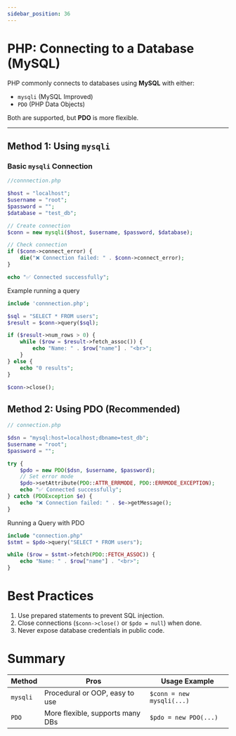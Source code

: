 ```yaml
---
sidebar_position: 36
---
```


# PHP: Connecting to a Database (MySQL)

PHP commonly connects to databases using **MySQL** with either:

- `mysqli` (MySQL Improved)
- `PDO` (PHP Data Objects)

Both are supported, but **PDO** is more flexible.

---

## Method 1: Using `mysqli`
### Basic `mysqli` Connection

```php
//connnection.php

$host = "localhost";
$username = "root";
$password = "";
$database = "test_db";

// Create connection
$conn = new mysqli($host, $username, $password, $database);

// Check connection
if ($conn->connect_error) {
    die("❌ Connection failed: " . $conn->connect_error);
}

echo "✅ Connected successfully";
```

Example running a query
```php
include 'connnection.php';

$sql = "SELECT * FROM users";
$result = $conn->query($sql);

if ($result->num_rows > 0) {
    while ($row = $result->fetch_assoc()) {
        echo "Name: " . $row["name"] . "<br>";
    }
} else {
    echo "0 results";
}

$conn->close();
```

## Method 2: Using PDO (Recommended)
```php
// connection.php

$dsn = "mysql:host=localhost;dbname=test_db";
$username = "root";
$password = "";

try {
    $pdo = new PDO($dsn, $username, $password);
    // Set error mode
    $pdo->setAttribute(PDO::ATTR_ERRMODE, PDO::ERRMODE_EXCEPTION);
    echo "✅ Connected successfully";
} catch (PDOException $e) {
    echo "❌ Connection failed: " . $e->getMessage();
}
```

Running a Query with PDO

```php
include "connection.php"
$stmt = $pdo->query("SELECT * FROM users");

while ($row = $stmt->fetch(PDO::FETCH_ASSOC)) {
    echo "Name: " . $row["name"] . "<br>";
}
```

# Best Practices
1. Use prepared statements to prevent SQL injection.
2. Close connections (`$conn->close()` or `$pdo = null`) when done.
3. Never expose database credentials in public code.

# Summary
| Method   | Pros                             | Usage Example             |
| -------- | -------------------------------- | ------------------------- |
| `mysqli` | Procedural or OOP, easy to use   | `$conn = new mysqli(...)` |
| `PDO`    | More flexible, supports many DBs | `$pdo = new PDO(...)`     |
